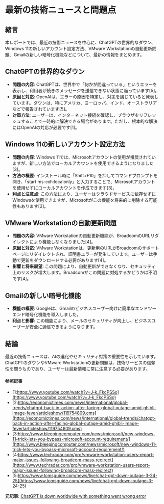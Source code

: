 # 最新の技術ニュースと問題点

## 緒言

本レポートでは、最近の技術ニュースを中心に、ChatGPTの世界的なダウン、Windows 11の新しいアカウント設定方法、VMware Workstationの自動更新問題、Gmailの新しい暗号化機能などについて、最新の情報をまとめます。

## ChatGPTの世界的なダウン

- **問題の内容**: ChatGPTは、世界中で「何かが間違っている」というエラーを表示し、利用者が続きのメッセージを送信できない状態に陥っています[5]。
- **原因と対応**: OpenAIは、エラーの原因を特定し、対策を講じていると発表しています。ダウンは、特にアメリカ、ヨーロッパ、インド、オーストラリアなどで報告されています[5]。
- **対策方法**: ユーザーは、インターネット接続を確認し、ブラウザをリフレッシュすることで一時的に解決できる場合があります。ただし、根本的な解決にはOpenAIの対応が必要です[1]。

## Windows 11の新しいアカウント設定方法

- **問題の内容**: Windows 11では、Microsoftアカウントの使用が推奨されていますが、新しい方法でローカルアカウントを使用できるようになりました[3]。
- **方法の概要**: インストール時に「Shift+F10」を押してコマンドプロンプトを開き、「start ms-cxh:localonly」と入力することで、Microsoftアカウントを使用せずにローカルアカウントを作成できます[3]。
- **利点と注意点**: この方法により、ユーザーはクラウドサービスに依存せずにWindowsを使用できますが、Microsoftがこの機能を将来的に削除する可能性もあります[3]。

## VMware Workstationの自動更新問題

- **問題の内容**: VMware Workstationの自動更新機能が、BroadcomのURLリダイレクトにより機能しなくなりました[4]。
- **原因と対応**: VMware Workstationは、更新用のURLがBroadcomのサポートページにリダイレクトされ、証明書エラーが発生しています。ユーザーは手動で更新をダウンロードする必要があります[4]。
- **影響と将来展望**: この問題により、自動更新ができなくなり、セキュリティ上のリスクが増大します。Broadcomがこの問題に対処するかどうかは不明です[4]。

## Gmailの新しい暗号化機能

- **機能の概要**: Googleは、Gmailのビジネスユーザー向けに簡単なエンドツーエンド暗号化機能を導入しました。
- **利点と影響**: この機能により、メールのセキュリティが向上し、ビジネスユーザーが安全に通信できるようになります。

## 結論

最近の技術ニュースは、AIの進化やセキュリティ対策の重要性を示しています。ChatGPTのダウンやVMware Workstationの更新問題は、技術サービスの信頼性を問うものであり、ユーザーは最新情報に常に注意する必要があります。

#### 参照記事
- [1:https://www.youtube.com/watch?v=J-k_FkcPSSo](https://www.youtube.com/watch?v=J-k_FkcPSSo)
- [2:https://economictimes.com/news/international/global-trends/chatgpt-back-in-action-after-facing-global-outage-amid-ghibli-image-fever/articleshow/119754809.cms](https://economictimes.com/news/international/global-trends/chatgpt-back-in-action-after-facing-global-outage-amid-ghibli-image-fever/articleshow/119754809.cms)
- [3:https://www.bleepingcomputer.com/news/microsoft/new-windows-11-trick-lets-you-bypass-microsoft-account-requirement/](https://www.bleepingcomputer.com/news/microsoft/new-windows-11-trick-lets-you-bypass-microsoft-account-requirement/)
- [4:https://www.techradar.com/pro/vmware-workstation-users-report-major-issues-following-broadcom-mass-redirect](https://www.techradar.com/pro/vmware-workstation-users-report-major-issues-following-broadcom-mass-redirect)
- [5:https://www.tomsguide.com/news/live/chat-gpt-down-outage-3-24-25](https://www.tomsguide.com/news/live/chat-gpt-down-outage-3-24-25)


**元記事:** [ChatGPT is down worldwide with something went wrong error](https://www.bleepingcomputer.com/news/artificial-intelligence/chatgpt-is-down-worldwide-with-something-went-wrong-error/)